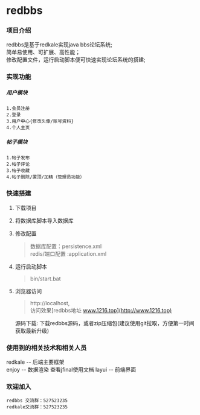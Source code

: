 # redbbs

 ### 项目介绍
 redbbs是基于redkale实现java bbs论坛系统;   
 简单易使用、可扩展、高性能；  
 修改配置文件，运行启动脚本便可快速实现论坛系统的搭建;  
 
 ### 实现功能
 ##### 用户模块   
    1.会员注册  
    2.登录  
    3.用户中心{修改头像/账号资料}  
    4.个人主页  
 ##### 帖子模块
    1.帖子发布
    2.帖子评论
    3.帖子收藏
    4.帖子删除/置顶/加精（管理员功能）

 ### 快速搭建
 1. 下载项目    
 2. 将数据库脚本导入数据库
 3. 修改配置 
    > 数据库配置：persistence.xml  
    redis/端口配置 :application.xml
 4. 运行启动脚本
    > bin/start.bat
 5. 浏览器访问
    > http://localhost,   
     访问效果[redbbs地址 www.1216.top](http://www.1216.top)
 
    源码下载:
    下载redbbs源码，或者zip压缩包(建议使用git拉取，方便第一时间获取最新升级)  
   
   
 ### 使用到的相关技术和相关人员
 redkale  -- 后端主要框架  
 enjoy    -- 数据渲染  查看jfinal使用文档
 layui    -- 前端界面 
 
 
 ### 欢迎加入 
    redbbs 交流群：527523235
    redkale交流群：527523235  
 